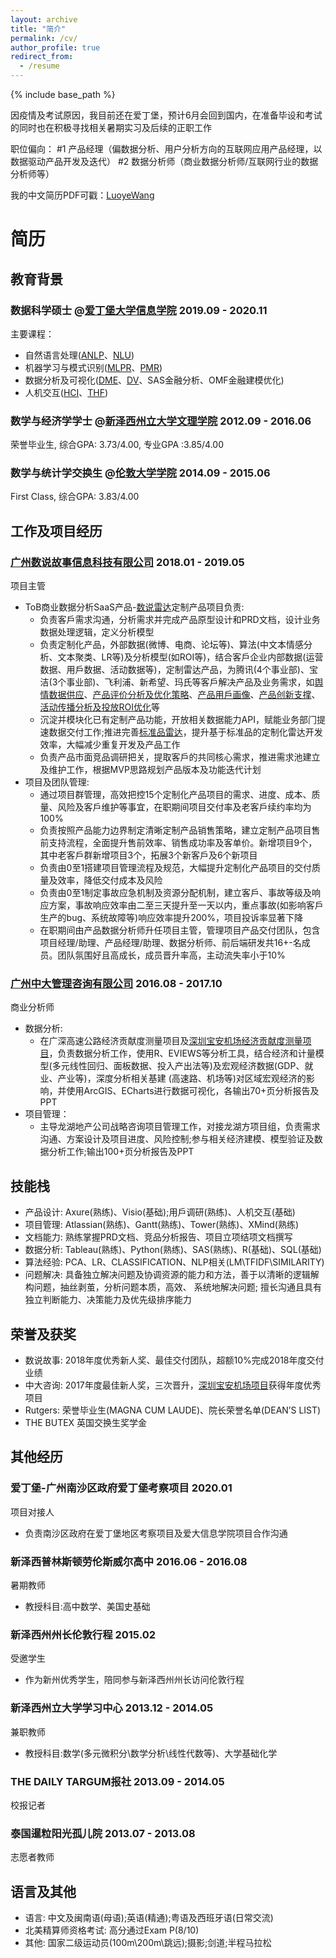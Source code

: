```yaml
---
layout: archive
title: "简介"
permalink: /cv/
author_profile: true
redirect_from:
  - /resume
---
```


{% include base_path %}



因疫情及考试原因，我目前还在爱丁堡，预计6月会回到国内，在准备毕设和考试的同时也在积极寻找相关暑期实习及后续的正职工作

职位偏向：
  #1 产品经理（偏数据分析、用户分析方向的互联网应用产品经理，以数据驱动产品开发及迭代）
  #2 数据分析师（商业数据分析师/互联网行业的数据分析师等）

我的中文简历PDF可戳：[LuoyeWang](http://luoyewang.github.io/files/王洛野_中文简历.pdf)


<!-- <embed src="http://luoyewang.github.io/files/王洛野_中文简历.pdf" width="650" height="1800" type='application/pdf'> -->


# 简历

## 教育背景
### 数据科学硕士 @[爱丁堡大学信息学院](https://www.ed.ac.uk/informatics)    2019.09 - 2020.11
主要课程：
  * 自然语言处理([ANLP](https://www.inf.ed.ac.uk/teaching/courses/anlp/lectures/index.html)、[NLU](https://www.inf.ed.ac.uk/teaching/courses/nlu/))
  * 机器学习与模式识别([MLPR](https://www.inf.ed.ac.uk/teaching/courses/mlpr/2019/notes/)、[PMR](https://www.inf.ed.ac.uk/teaching/courses/pmr/19-20/))
  * 数据分析及可视化([DME](http://www.inf.ed.ac.uk/teaching/courses/dme/)、[DV](https://datavis2020.github.io/)、SAS金融分析、OMF金融建模优化)
  * 人机交互([HCI](https://www.ed.ac.uk/global/study-abroad/course/index.php?browseby=subject&browsebysubject=Informatics&course=60266)、[THF](https://wp.inf.ed.ac.uk/thehumanfactor/about/))

### 数学与经济学学士 @[新泽西州立大学文理学院](https://sas.rutgers.edu/)    2012.09 - 2016.06
  
  荣誉毕业生, 综合GPA: 3.73/4.00, 专业GPA :3.85/4.00

### 数学与统计学交换生 @[伦敦大学学院](https://www.ucl.ac.uk/maths/)    2014.09 - 2015.06
  
  First Class, 综合GPA: 3.83/4.00




## 工作及项目经历
### [广州数说故事信息科技有限公司](https://www.datastory.com.cn/)    2018.01 - 2019.05

项目主管
  * ToB商业数据分析SaaS产品-[数说雷达](https://www.datastory.com.cn/product/radar/brand)定制产品项目负责:
    * 负责客戶需求沟通，分析需求并完成产品原型设计和PRD文档，设计业务数据处理逻辑，定义分析模型
    * 负责定制化产品，外部数据(微博、电商、论坛等)、算法(中文本情感分析、文本聚类、LR等)及分析模型(如ROI等)，结合客戶企业内部数据(运营数据、用戶数据、活动数据等)，定制雷达产品，为腾讯(4个事业部)、宝洁(3个事业部)、⻜利浦、新希望、玛氏等客戶解决产品及业务需求，如[舆情数据供应](https://www.datastory.com.cn/hotspot)、[产品评价分析及优化策略](https://www.datastory.com.cn/solution/brand)、[产品用戶画像](https://www.datastory.com.cn/solution/user)、[产品创新支撑](https://www.datastory.com.cn/solution/product)、[活动传播分析及投放ROI优化](https://www.datastory.com.cn/solution/brand)等
    * 沉淀并模块化已有定制产品功能，开放相关数据能力API，赋能业务部⻔提速数据交付工作;推进完善[标准品雷达](https://www.datastory.com.cn/product/radar)，提升基于标准品的定制化雷达开发效率，大幅减少重复开发及产品工作
    * 负责产品市面竞品调研把关，提取客戶的共同核心需求，推进需求池建立及维护工作，根据MVP思路规划产品版本及功能迭代计划
  * 项目及团队管理:
    * 通过项目群管理，高效把控15个定制化产品项目的需求、进度、成本、质量、⻛险及客戶维护等事宜，在职期间项目交付率及老客戶续约率均为100%
    * 负责按照产品能力边界制定清晰定制产品销售策略，建立定制产品项目售前支持流程，全面提升售前效率、销售成功率及客单价。新增项目9个，其中老客戶群新增项目3个，拓展3个新客戶及6个新项目
    * 负责由0至1搭建项目管理流程及规范，大幅提升定制化产品项目的交付质量及效率，降低交付成本及⻛险
    * 负责由0至1制定事故应急机制及资源分配机制，建立客戶、事故等级及响应方案，事故响应效率由二至三天提升至一天以内，重点事故(如影响客戶生产的bug、系统故障等)响应效率提升200%，项目投诉率显著下降
    * 在职期间由产品数据分析师升任项目主管，管理项目产品交付团队，包含项目经理/助理、产品经理/助理、数据分析师、前后端研发共16+-名成员。团队氛围好且高成⻓，成员晋升率高，主动流失率小于10%

### [广州中大管理咨询有限公司](http://www.mpgroup.cn/)    2016.08 - 2017.10

商业分析师
  * 数据分析:
    * 在广深高速公路经济贡献度测量项目及[深圳宝安机场经济贡献度测量项目](http://www.mpgroup.cn/solution/listDetail.aspx?sublanmuid=89&id=104318)，负责数据分析工作，使用R、EVIEWS等分析工具，结合经济和计量模型(多元线性回归、面板数据、投入产出法等)及宏观经济数据(GDP、就业、产业等)，深度分析相关基建 (高速路、机场等)对区域宏观经济的影响，并使用ArcGIS、ECharts进行数据可视化，各输出70+⻚分析报告及PPT
  * 项目管理：
    * 主导⻰湖地产公司战略咨询项目管理工作，对接⻰湖方项目组，负责需求沟通、方案设计及项目进度、⻛险控制;参与相关经济建模、模型验证及数据分析工作;输出100+⻚分析报告及PPT

  
## 技能栈
* 产品设计: Axure(熟练)、Visio(基础);用戶调研(熟练)、人机交互(基础)
* 项目管理: Atlassian(熟练)、Gantt(熟练)、Tower(熟练)、XMind(熟练)
* 文档能力: 熟练掌握PRD文档、竞品分析报告、项目立项结项文档撰写
* 数据分析: Tableau(熟练)、Python(熟练)、SAS(熟练)、R(基础)、SQL(基础) 
* 算法经验: PCA、LR、CLASSIFICATION、NLP相关(LM\TFIDF\SIMILARITY)
* 问题解决: 具备独立解决问题及协调资源的能力和方法，善于以清晰的逻辑解构问题，抽丝剥茧，分析问题本质，高效、 系统地解决问题; 擅⻓沟通且具有独立判断能力、决策能力及优先级排序能力


## 荣誉及获奖
* 数说故事: 2018年度优秀新人奖、最佳交付团队，超额10%完成2018年度交付业绩 
* 中大咨询: 2017年度最佳新人奖，三次晋升，[深圳宝安机场项目](http://www.mpgroup.cn/solution/listDetail.aspx?sublanmuid=89&id=104318)获得年度优秀项目 
* Rutgers: 荣誉毕业生(MAGNA CUM LAUDE)、院⻓荣誉名单(DEAN’S LIST) 
* THE BUTEX 英国交换生奖学金
  
## 其他经历
### 爱丁堡-广州南沙区政府爱丁堡考察项目   2020.01

项目对接人
* 负责南沙区政府在爱丁堡地区考察项目及爱大信息学院项目合作沟通

### 新泽西普林斯顿劳伦斯威尔高中   2016.06 - 2016.08

暑期教师
* 教授科目:高中数学、美国史基础

### 新泽西州州⻓伦敦行程   2015.02

受邀学生
* 作为新州优秀学生，陪同参与新泽西州州⻓访问伦敦行程

### 新泽西州立大学学习中心   2013.12 - 2014.05

兼职教师
* 教授科目:数学(多元微积分\数学分析\线性代数等)、大学基础化学

### THE DAILY TARGUM报社    2013.09 - 2014.05

校报记者

### 泰国暹粒阳光孤儿院    2013.07 - 2013.08

志愿者教师

  
## 语言及其他
* 语言: 中文及闽南语(母语);英语(精通);粤语及西班牙语(日常交流) 
* 北美精算师资格考试: 高分通过Exam P(8/10) 
* 其他: 国家二级运动员(100m\200m\跳远);摄影;剑道;半程⻢拉松
